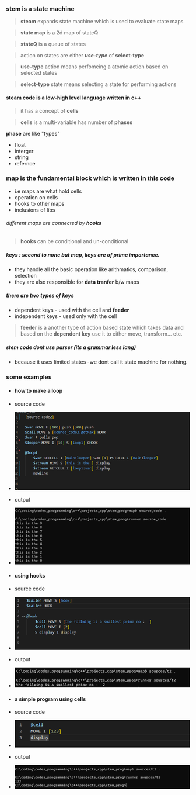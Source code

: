 ### stem is a state machine
> **steam** expands state machine which is used to evaluate state maps

> __state map__ is a 2d map of stateQ

> __stateQ__ is a queue of states

> action on states are either _**use-type**_ of __select-type__

> __use-type__ action means perfomeing a atomic action based on selected states

> __select-type__ state means selecting a state for performing actions


#### steam code is a low-high level language written in c++
> it has a concept of __cells__

> __cells__ is a multi-variable has number of __phases__

__phase__ are like "types" 

* float
* interger
* string
* refernce

### **map** is the fundamental block which is written in this code
* i.e maps are what hold cells 
* operation on cells
* hooks to other maps
* inclusions of libs

###### different maps are connected by **_hooks_**
> __hooks__ can be conditional and un-conditional

##### **keys** :  second to none but map, keys are of prime importance.
* they handle all the basic operation like arithmatics, comparison, selection
* they are also responsible for **data tranfer** b/w maps

##### there are two types of keys
* dependent keys - used with the cell and **feeder**
* independent keys - used only with the cell

> __feeder__ is a another type of action based state which takes data and based on the __dependent key__ use it to either move, transform... etc.


##### stem code dont use parser (its a grammar less lang)
* because it uses limited states -we dont call it state machine for nothing.

### some examples
* #### how to make a loop
* source code
* <img src="https://github.com/green-gray-gaurav/STEM----STATE-MACHINE/blob/master/Screenshot%202023-12-29%20220159.png">
* output
* <img src="https://github.com/green-gray-gaurav/STEM----STATE-MACHINE/blob/master/Screenshot%202023-12-29%20220817.png">

* #### using hooks
* source code
* ![source](https://github.com/green-gray-gaurav/STEM----STATE-MACHINE/blob/master/Screenshot%202023-12-29%20221646.png)
* output
* ![output](https://github.com/green-gray-gaurav/STEM----STATE-MACHINE/blob/master/Screenshot%202023-12-29%20221723.png)
  


* #### a simple program using cells
* source code
* ![source](https://github.com/green-gray-gaurav/STEM----STATE-MACHINE/blob/master/Screenshot%202023-12-29%20223537.png)
* output
* ![output](https://github.com/green-gray-gaurav/STEM----STATE-MACHINE/blob/master/Screenshot%202023-12-29%20220556.png)





